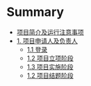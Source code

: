 # Summary

* [项目简介及运行注意事项](README.md)
* [1. 项目申请人及负责人](user/README.md)
    * [1.1 登录](user/login.md) 
    * [1.2 项目立项阶段 ]()
    * [1.3 项目实施阶段]()
    * [1.2 项目结题阶段]()
